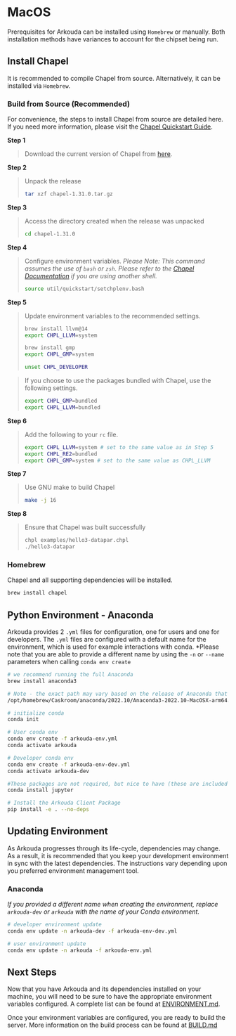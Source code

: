 # MacOS

Prerequisites for Arkouda can be installed using `Homebrew` or manually. Both installation methods have variances to account for the chipset being run.

## Install Chapel

It is recommended to compile Chapel from source. Alternatively, it can be installed via `Homebrew`.

### Build from Source (Recommended)

For convenience, the steps to install Chapel from source are detailed here. If you need more information, please visit the [Chapel Quickstart Guide](https://chapel-lang.org/docs/usingchapel/QUICKSTART.html).

**Step 1**
> Download the current version of Chapel from [here](https://chapel-lang.org/download.html).

**Step 2**
> Unpack the release
> ```bash
> tar xzf chapel-1.31.0.tar.gz
> ```

**Step 3**
> Access the directory created when the release was unpacked
> ```bash
> cd chapel-1.31.0
> ```

**Step 4**
>Configure environment variables. *Please Note: This command assumes the use of `bash` or `zsh`. Please refer to the [Chapel Documentation](https://chapel-lang.org/docs/usingchapel/QUICKSTART.html#quickstart-with-other-shells) if you are using another shell.*
> ```bash
> source util/quickstart/setchplenv.bash
> ```

**Step 5**
> Update environment variables to the recommended settings. 
> ```bash
> brew install llvm@14
> export CHPL_LLVM=system
>
> brew install gmp
> export CHPL_GMP=system
>
> unset CHPL_DEVELOPER
> ```

> If you choose to use the packages bundled with Chapel, use the following settings.
> ```bash
> export CHPL_GMP=bundled
> export CHPL_LLVM=bundled
> ```

**Step 6**
> Add the following to your `rc` file.
> ```bash
> export CHPL_LLVM=system # set to the same value as in Step 5
> export CHPL_RE2=bundled
> export CHPL_GMP=system # set to the same value as CHPL_LLVM
> ```

**Step 7**
> Use GNU make to build Chapel
> ```bash
> make -j 16
> ```

**Step 8**
> Ensure that Chapel was built successfully
> ```bash
> chpl examples/hello3-datapar.chpl
> ./hello3-datapar
> ```

### Homebrew

Chapel and all supporting dependencies will be installed.

```bash
brew install chapel
```

## Python Environment - Anaconda

Arkouda provides 2 `.yml` files for configuration, one for users and one for developers. The `.yml` files are configured with a default name for the environment, which is used for example interactions with conda. *Please note that you are able to provide a different name by using the `-n` or `--name` parameters when calling `conda env create`

```bash
# we recommend running the full Anaconda 
brew install anaconda3

# Note - the exact path may vary based on the release of Anaconda that is current. Run the script to install Anaconda.
/opt/homebrew/Caskroom/anaconda/2022.10/Anaconda3-2022.10-MacOSX-arm64.sh

# initialize conda
conda init

# User conda env
conda env create -f arkouda-env.yml
conda activate arkouda

# Developer conda env
conda env create -f arkouda-env-dev.yml
conda activate arkouda-dev

#These packages are not required, but nice to have (these are included with Anaconda3)
conda install jupyter

# Install the Arkouda Client Package
pip install -e . --no-deps
```

## Updating Environment

As Arkouda progresses through its life-cycle, dependencies may change. As a result, it is recommended that you keep your development environment in sync with the latest dependencies. The instructions vary depending upon you preferred environment management tool.

### Anaconda

*If you provided a different name when creating the environment, replace `arkouda-dev` or `arkouda` with the name of your Conda environment.*

```bash
# developer environment update
conda env update -n arkouda-dev -f arkouda-env-dev.yml

# user environment update
conda env update -n arkouda -f arkouda-env.yml
```

## Next Steps

Now that you have Arkouda and its dependencies installed on your machine, you will need to be sure to have the appropriate environment variables configured. A complete list can be found at [ENVIRONMENT.md](ENVIRONMENT.md).

Once your environment variables are configured, you are ready to build the server. More information on the build process can be found at [BUILD.md](BUILD.md)
